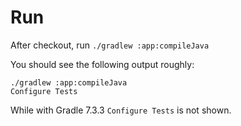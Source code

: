 Run
====

After checkout, run `./gradlew :app:compileJava`

You should see the following output roughly:
```
./gradlew :app:compileJava
Configure Tests
```

While with Gradle 7.3.3 `Configure Tests` is not shown.
